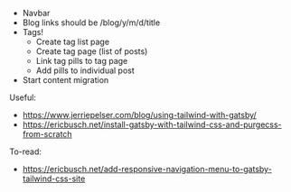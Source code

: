 - Navbar
- Blog links should be /blog/y/m/d/title
- Tags!
  - Create tag list page
  - Create tag page (list of posts)
  - Link tag pills to tag page
  - Add pills to individual post
- Start content migration

Useful:
- https://www.jerriepelser.com/blog/using-tailwind-with-gatsby/
- https://ericbusch.net/install-gatsby-with-tailwind-css-and-purgecss-from-scratch

To-read:
- https://ericbusch.net/add-responsive-navigation-menu-to-gatsby-tailwind-css-site